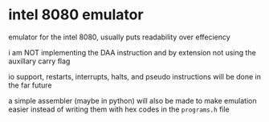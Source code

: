 # intel 8080 emulator

emulator for the intel 8080, usually puts readability over effeciency 

i am NOT implementing the DAA instruction and by extension not using the auxillary carry flag

io support, restarts, interrupts, halts, and pseudo instructions will be done in the far future

a simple assembler (maybe in python) will also be made to make emulation easier instead of writing them with hex codes in the `programs.h` file
